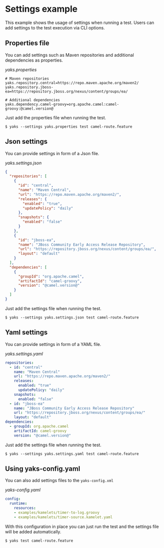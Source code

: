 # Settings example

This example shows the usage of settings when running a test. Users can add settings to the test
execution via CLI options.

## Properties file

You can add settings such as Maven repositories and additional dependencies as properties.

*yaks.properties*
```properties
# Maven repositories
yaks.repository.central=https://repo.maven.apache.org/maven2/
yaks.repository.jboss-ea=https://repository.jboss.org/nexus/content/groups/ea/

# Additional dependencies
yaks.dependency.camel-groovy=org.apache.camel:camel-groovy:@camel.version@
```

Just add the properties file when running the test.

```shell script
$ yaks --settings yaks.properties test camel-route.feature
```

## Json settings

You can provide settings in form of a Json file.

*yaks.settings.json*
```json
{
  "repositories": [
    {
      "id": "central",
      "name": "Maven Central",
      "url": "https://repo.maven.apache.org/maven2/",
      "releases": {
        "enabled": "true",
        "updatePolicy": "daily"
      },
      "snapshots": {
        "enabled": "false"
      }
    },
    {
      "id": "jboss-ea",
      "name": "JBoss Community Early Access Release Repository",
      "url": "https://repository.jboss.org/nexus/content/groups/ea/",
      "layout": "default"
    }
  ],
  "dependencies": [
    {
      "groupId": "org.apache.camel",
      "artifactId": "camel-groovy",
      "version": "@camel.version@"
    }
  ]
}
```

Just add the settings file when running the test.

```shell script
$ yaks --settings yaks.settings.json test camel-route.feature
```   

## Yaml settings

You can provide settings in form of a YAML file.

*yaks.settings.yaml*
```yaml
repositories:
  - id: "central"
    name: "Maven Central"
    url: "https://repo.maven.apache.org/maven2/"
    releases:
      enabled: "true"
      updatePolicy: "daily"
    snapshots:
      enabled: "false"
  - id: "jboss-ea"
    name: "JBoss Community Early Access Release Repository"
    url: "https://repository.jboss.org/nexus/content/groups/ea/"
    layout: "default"
dependencies:
  - groupId: org.apache.camel
    artifactId: camel-groovy
    version: "@camel.version@"
```

Just add the settings file when running the test.

```shell script
$ yaks --settings yaks.settings.yaml test camel-route.feature
```

## Using yaks-config.yaml

You can also add settings files to the `yaks-config.xml`

*yaks-config.yaml*
```yaml
config:
  runtime:
    resources:
    - examples/kamelets/timer-to-log.groovy 
    - examples/kamelets/timer-source.kamelet.yaml 
```

With this configuration in place you can just run the test and the settings file will be added automatically.

```shell script
$ yaks test camel-route.feature
```
